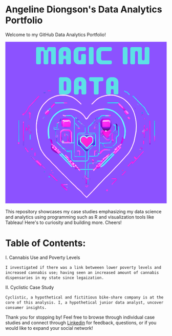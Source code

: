 # Angeline Diongson's Data Analytics Portfolio 

Welcome to my GitHub Data Analytics Portfolio! 

![Angy's Portfolio](adiongson-portfolio)


This repository showcases my case studies emphasizing my data science and analytics using programming such as R and visualization tools like Tableau! Here's to curiosity and building more. Cheers!


# Table of Contents:


 I. Cannabis Use and Poverty Levels 



 
    I investigated if there was a link betweeen lower poverty levels and increased cannabis use; having seen an increased amount of cannabis dispensaries in my state since legaization.
 
 II. Cyclistic Case Study 


 
    Cyclistic, a hypothetical and fictitious bike-share company is at the core of this analysis. I, a hypothetical junior data analyst, uncover consumer insights.



Thank you for stopping by! Feel free to browse through individual case studies and connect through  [Linkedin](https://www.linkedin.com/in/angeline-diongson-6190821a6/) for feedback, questions, or if you would like to expand your social network!

